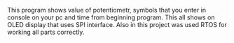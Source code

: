 This program shows value of potentiometr, symbols that you enter in console on your pc and time from beginning program. This all shows on OLED display that uses SPI interface. Also in this project was used RTOS for working all parts correctly.